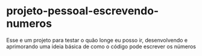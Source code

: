 # projeto-pessoal-escrevendo-numeros
Esse e um projeto para testar o quão longe eu posso ir, desenvolvendo e aprimorando uma ideia básica de como o código pode escrever os números
